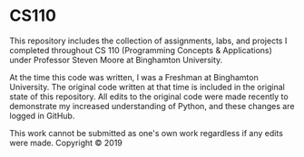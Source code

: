 # CS110

This repository includes the collection of assignments, labs, and projects I completed throughout CS 110 (Programming Concepts & Applications) under Professor Steven Moore at Binghamton University.

At the time this code was written, I was a Freshman at Binghamton University.  The original code written at that time is included in the original state of this repository.  All edits to the original code were made recently to demonstrate my increased understanding of Python, and these changes are logged in GitHub.

This work cannot be submitted as one's own work regardless if any edits were made. 
Copyright © 2019
